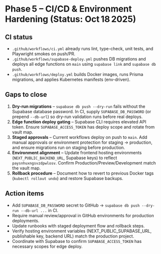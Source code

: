 # Phase 5 – CI/CD & Environment Hardening (Status: Oct 18 2025)

## CI status
- `.github/workflows/ci.yml` already runs lint, type-check, unit tests, and Playwright smokes on push/PR.
- `.github/workflows/supabase-deploy.yml` pushes DB migrations and deploys all edge functions on `main` using `supabase link` and `supabase db push`.
- `.github/workflows/deploy.yml` builds Docker images, runs Prisma migrations, and applies Kubernetes manifests (env-driven).

## Gaps to close
1. **Dry-run migrations** – `supabase db push --dry-run` fails without the Supabase database password. In CI, supply `SUPABASE_DB_PASSWORD` (or prepend `--db-url`) so dry-run validation runs before real deploys.
2. **Edge function deploy gating** – Supabase CLI requires elevated API token. Ensure `SUPABASE_ACCESS_TOKEN` has deploy scope and rotate from vault map.
3. **Staged approvals** – Current workflows deploy on push to `main`. Add manual approvals or environment protection for staging → production, and ensure migrations run on staging before production.
4. **Environment alignment** – Update frontend hosting environments (`NEXT_PUBLIC_BACKEND_URL`, Supabase keys) to reflect `paysnhuxngsvzdpwlosv`. Confirm Production/Preview/Development match the vault map.
5. **Rollback procedure** – Document how to revert to previous Docker tags (`kubectl rollout undo`) and restore Supabase backups.

## Action items
- Add `SUPABASE_DB_PASSWORD` secret to GitHub → `supabase db push --dry-run --db-url ...` in CI.
- Require manual review/approval in GitHub environments for production deployments.
- Update runbooks with staged deployment flow and rollback steps.
- Verify hosting environment variables (NEXT_PUBLIC_SUPABASE_URL, publishable key, backend URL) match the production project.
- Coordinate with Supabase to confirm `SUPABASE_ACCESS_TOKEN` has necessary scopes for edge deploy.
